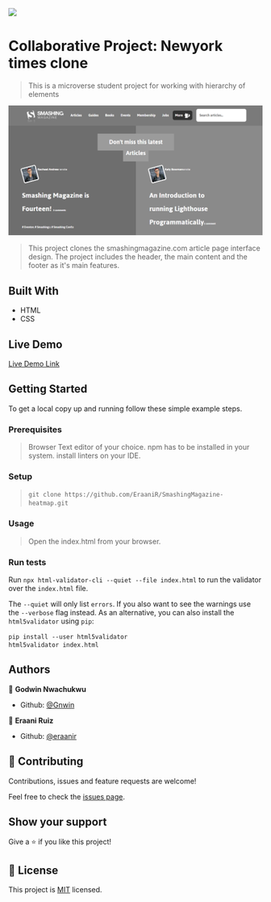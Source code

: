 ![](https://img.shields.io/badge/Microverse-blueviolet)

# Collaborative Project: Newyork times clone

> This is a microverse student project for working with hierarchy of elements

![screenshot](./assets/images/screenshot.PNG)

> This project clones the smashingmagazine.com article page interface design.
> The project includes the header, the main content and the footer as it's main features.

## Built With

- HTML
- CSS

## Live Demo

[Live Demo Link](https://rawcdn.githack.com/EraaniR/SmashingMagazine-heatmap/c322fc428e4d23a2b77b1dafaaa5e060905692e0/index.html)

## Getting Started

To get a local copy up and running follow these simple example steps.

### Prerequisites

> Browser
> Text editor of your choice.
> npm has to be installed in your system.
> install linters on your IDE.

### Setup

> `git clone https://github.com/EraaniR/SmashingMagazine-heatmap.git`

### Usage

> Open the index.html from your browser.

### Run tests

Run `npx html-validator-cli --quiet --file index.html` to run the validator over the `index.html` file.

The `--quiet` will only list `errors`. If you also want to see the warnings use the `--verbose` flag instead.
As an alternative, you can also install the `html5validator` using `pip`:

```
pip install --user html5validator
html5validator index.html
```

## Authors

👤 **Godwin Nwachukwu**

- Github: [@Gnwin](https://github.com/Gnwin)

👤 **Eraani Ruiz**

- Github: [@eraanir](https://github.com/eraanir)

## 🤝 Contributing

Contributions, issues and feature requests are welcome!

Feel free to check the [issues page](https://github.com/EraaniR/SmashingMagazine-heatmap/issuess).

## Show your support

Give a ⭐️ if you like this project!

## 📝 License

This project is [MIT](lic.url) licensed.

